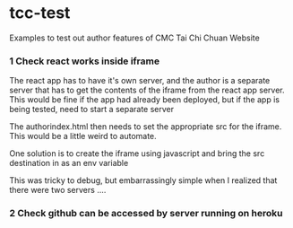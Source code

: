 
# tcc-test

Examples to test out author features of CMC Tai Chi Chuan Website

### 1 Check react works inside iframe

The react app has to have it's own server, and the author is a separate server that has to get the contents of the iframe from the react app server. This would be fine if the app had already been deployed, but if the app is being tested, need to start a separate server

The authorindex.html then needs to set the appropriate src for the iframe. This would be a little weird to automate.

One solution is to create the iframe using javascript and bring the src destination in as an env variable

This was tricky to debug, but embarrassingly simple when I realized that there were two servers ....

### 2 Check github can be accessed by server running on heroku
